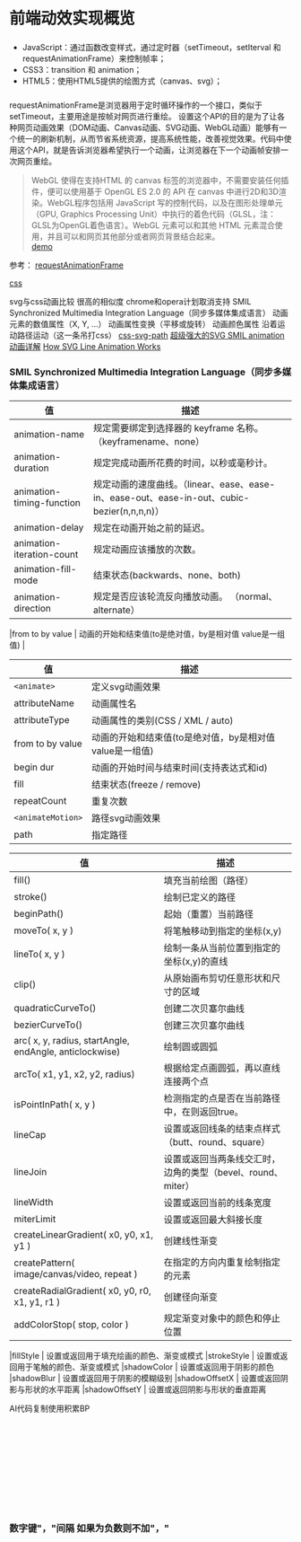 # 前端动效实现概览

### 
* JavaScript：通过函数改变样式，通过定时器（setTimeout，setIterval 和 requestAnimationFrame）来控制帧率；
* CSS3：transition 和 animation；
* HTML5：使用HTML5提供的绘图方式（canvas、svg）；



###

requestAnimationFrame是浏览器用于定时循环操作的一个接口，类似于setTimeout，主要用途是按帧对网页进行重绘。
设置这个API的目的是为了让各种网页动画效果（DOM动画、Canvas动画、SVG动画、WebGL动画）能够有一个统一的刷新机制，从而节省系统资源，提高系统性能，改善视觉效果。代码中使用这个API，就是告诉浏览器希望执行一个动画，让浏览器在下一个动画帧安排一次网页重绘。

>WebGL 使得在支持HTML 的 canvas 标签的浏览器中，不需要安装任何插件，便可以使用基于 OpenGL ES 2.0 的 API 在 canvas 中进行2D和3D渲染。WebGL程序包括用 JavaScript 写的控制代码，以及在图形处理单元（GPU, Graphics Processing Unit）中执行的着色代码（GLSL，注：GLSL为OpenGL着色语言）。WebGL 元素可以和其他 HTML 元素混合使用，并且可以和网页其他部分或者网页背景结合起来。  
[demo](https://codepen.io/luo_-cc/pen/rZeZZQ)

参考：
[requestAnimationFrame](https://developer.mozilla.org/en-US/docs/Web/API/window/requestAnimationFrame) 

[css](https://codepen.io/luo_-cc/pen/WgxELE)

svg与css动画比较 很高的相似度 chrome和opera计划取消支持 SMIL Synchronized Multimedia Integration Language（同步多媒体集成语言）
动画元素的数值属性（X, Y, …）
动画属性变换（平移或旋转）
动画颜色属性
沿着运动路径运动（这一条吊打css）
[](https://codepen.io/luo_-cc/pen/KxgaQP)
[css-svg-path](https://codepen.io/luo_-cc/pen/GXqYZN)
[超级强大的SVG SMIL animation动画详解](https://www.zhangxinxu.com/wordpress/2014/08/so-powerful-svg-smil-animation/)
[How SVG Line Animation Works](https://css-tricks.com/svg-line-animation-works/)


### SMIL Synchronized Multimedia Integration Language（同步多媒体集成语言）

|值	| 描述 |
| --- | --- |
|animation-name	| 规定需要绑定到选择器的 keyframe 名称。（keyframename、none） |
|animation-duration	| 规定完成动画所花费的时间，以秒或毫秒计。 |
|animation-timing-function | 规定动画的速度曲线。（linear、ease、ease-in、ease-out、ease-in-out、cubic-bezier(n,n,n,n)） |
|animation-delay | 规定在动画开始之前的延迟。 |
|animation-iteration-count | 规定动画应该播放的次数。 |
|animation-fill-mode | 结束状态(backwards、none、both) |
|animation-direction | 规定是否应该轮流反向播放动画。 （normal、alternate） |


<set>
|from to by value | 动画的开始和结束值(to是绝对值，by是相对值 value是一组值) | 
<animate>

<animateColor>
<animateTransform>
<animateMotion>   

|值	| 描述 |
| --- | --- |
|```<animate> ```| 定义svg动画效果 |
|attributeName | 动画属性名 |
|attributeType | 动画属性的类别(CSS / XML / auto) | 
|from to by value | 动画的开始和结束值(to是绝对值，by是相对值 value是一组值) | 
|begin dur | 动画的开始时间与结束时间(支持表达式和id) | 
|fill | 结束状态(freeze / remove) | 
|repeatCount | 重复次数 | 
|```<animateMotion>```| 路径svg动画效果 |
|path| 指定路径 |


   
  
|值	| 描述 |
| --- | --- |
|fill()  |填充当前绘图（路径）|
|stroke() |绘制已定义的路径 |
|beginPath() | 起始（重置）当前路径 |
|moveTo( x, y ) | 将笔触移动到指定的坐标(x,y) |
|lineTo( x, y ) | 绘制一条从当前位置到指定的坐标(x,y)的直线 |
|clip() | 从原始画布剪切任意形状和尺寸的区域 |
|quadraticCurveTo() | 创建二次贝塞尔曲线 |
|bezierCurveTo()  | 创建三次贝塞尔曲线 |
|arc( x, y, radius, startAngle, endAngle, anticlockwise) | 绘制圆或圆弧 |
|arcTo( x1, y1, x2, y2, radius) | 根据给定点画圆弧，再以直线连接两个点 |
|isPointInPath( x, y ) | 检测指定的点是否在当前路径中，在则返回true。|
|lineCap | 设置或返回线条的结束点样式（butt、round、square）|
|lineJoin | 设置或返回当两条线交汇时，边角的类型（bevel、round、miter）|
|lineWidth | 设置或返回当前的线条宽度 |
|miterLimit | 设置或返回最大斜接长度 |
|createLinearGradient( x0, y0, x1, y1 )  | 创建线性渐变 |
|createPattern( image/canvas/video, repeat ) | 在指定的方向内重复绘制指定的元素 |
|createRadialGradient( x0, y0, r0, x1, y1, r1 ) | 创建径向渐变 |
|addColorStop( stop, color ) | 规定渐变对象中的颜色和停止位置 |


|fillStyle | 设置或返回用于填充绘画的颜色、渐变或模式
|strokeStyle | 设置或返回用于笔触的颜色、渐变或模式
|shadowColor | 设置或返回用于阴影的颜色
|shadowBlur  | 设置或返回用于阴影的模糊级别
|shadowOffsetX | 设置或返回阴影与形状的水平距离
|shadowOffsetY | 设置或返回阴影与形状的垂直距离



















AI代码复制使用积累BP
<!-- Generator: Adobe Illustrator 22.1.0, SVG Export Plug-In  -->
<svg version="1.1"
	 xmlns="http://www.w3.org/2000/svg" xmlns:xlink="http://www.w3.org/1999/xlink" xmlns:a="http://ns.adobe.com/AdobeSVGViewerExtensions/3.0/"
	 x="0px" y="0px" width="64.4px" height="69.8px" viewBox="0 0 64.4 69.8" style="enable-background:new 0 0 64.4 69.8;"
	 xml:space="preserve">
<style type="text/css">
	.st0{fill:#1A7AF4;}
</style>
<defs>
</defs>
<g>
	<g>
		<path class="st0" d="M31.2,0.3L0.9,18.8C0.3,19.2,0,19.8,0,20.4v16.5c0,17.6,14,32.4,31.2,32.9c0.1,0,0.3,0,0.4,0h1.1
			c0.1,0,0.3,0,0.4,0c17.2-0.5,31.2-15.3,31.2-32.9V20.4c0-0.6-0.3-1.2-0.9-1.6L33.2,0.3C32.6-0.1,31.8-0.1,31.2,0.3z M32.2,61.8
			h-0.1c-0.3,0-0.6,0-0.8,0C18.4,61.3,8,50.2,8,37V24.7c0-0.5,0.2-0.9,0.6-1.1l22.9-14c0.4-0.3,1-0.3,1.4,0l22.8,13.9
			c0.4,0.2,0.6,0.7,0.6,1.1V37c0,13.2-10.4,24.3-23.3,24.8C32.9,61.8,32.6,61.8,32.2,61.8z"/>
	</g>
	<g>
		<path class="st0" d="M32.2,50.9c-6.8,0-12.6-4.8-14-11.5c-0.4-2.1,1-4.2,3.1-4.6c2.1-0.4,4.2,1,4.6,3.1c0.6,2.9,3.2,5.1,6.2,5.1
			c3,0,5.6-2.1,6.2-5c0.4-2.1,2.5-3.5,4.7-3.1c2.1,0.4,3.5,2.5,3.1,4.7C44.8,46.1,38.9,50.9,32.2,50.9z"/>
	</g>
</g>
</svg>

<svg version="1.1"
	 x="0px" y="0px" width="64.4px" height="69.8px" viewBox="0 0 64.4 69.8" style="enable-background:new 0 0 64.4 69.8;"
	 xml:space="preserve">
<style type="text/css">
	.st0{fill:#1A7AF4;}
</style>
<defs>
</defs>
<g>
	<g>
		<path class="st0" d="M31.2,0.3L0.9,18.8C0.3,19.2,0,19.8,0,20.4v16.5c0,17.6,14,32.4,31.2,32.9c0.1,0,0.3,0,0.4,0h1.1
			c0.1,0,0.3,0,0.4,0c17.2-0.5,31.2-15.3,31.2-32.9V20.4c0-0.6-0.3-1.2-0.9-1.6L33.2,0.3C32.6-0.1,31.8-0.1,31.2,0.3z M32.2,61.8
			h-0.1c-0.3,0-0.6,0-0.8,0C18.4,61.3,8,50.2,8,37V24.7c0-0.5,0.2-0.9,0.6-1.1l22.9-14c0.4-0.3,1-0.3,1.4,0l22.8,13.9
			c0.4,0.2,0.6,0.7,0.6,1.1V37c0,13.2-10.4,24.3-23.3,24.8C32.9,61.8,32.6,61.8,32.2,61.8z"/>
	</g>
	<g>
		<path class="st0" d="M32.2,50.9c-6.8,0-12.6-4.8-14-11.5c-0.4-2.1,1-4.2,3.1-4.6c2.1-0.4,4.2,1,4.6,3.1c0.6,2.9,3.2,5.1,6.2,5.1
			c3,0,5.6-2.1,6.2-5c0.4-2.1,2.5-3.5,4.7-3.1c2.1,0.4,3.5,2.5,3.1,4.7C44.8,46.1,38.9,50.9,32.2,50.9z"/>
	</g>
</g>
</svg>
<path class="st0" 
    d="
    M31.2,0.3
    L0.9,18.8
    C0.3,19.2,0,19.8,0,20.4
    v16.5
    c0,17.6,14,32.4,31.2,32.9
    c0.1,0,0.3,0,0.4,0
    h1.1
    c0.1,0,0.3,0,0.4,0
    c17.2-0.5,31.2-15.3,31.2-32.9
    V20.4
    c0-0.6-0.3-1.2-0.9-1.6
    L33.2,0.3C32.6-0.1,31.8-0.1,31.2,0.3
    z 
    M32.2,61.8
    h-0.1
    c-0.3,0-0.6,0-0.8,0
    C18.4,61.3,8,50.2,8,37
    V24.7
    c0-0.5,0.2-0.9,0.6-1.1l22.9-14
    c0.4-0.3,1-0.3,1.4,0l22.8,13.9
    c0.4,0.2,0.6,0.7,0.6,1.1
    V37
    c0,13.2-10.4,24.3-23.3,24.8
    C32.9,61.8,32.6,61.8,32.2,61.8
    z"/>


### 数字键"，"间隔 如果为负数则不加"，" 

